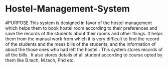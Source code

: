 # Hostel-Management-System
#PURPOSE
This system is designed in favor of the hostel management which helps them to book hostel room according to their preferences and save the records  of the students about their rooms and other things.
It helps them from the manual work from which it is very difficult to find the record of the students and the mess bills of the students, and  the information of about the those ones who had left the hostel .
This system stores records of all the bills . 
It also stores details of all student according to course opted by them like B.tech, M.tech, Phd etc.





